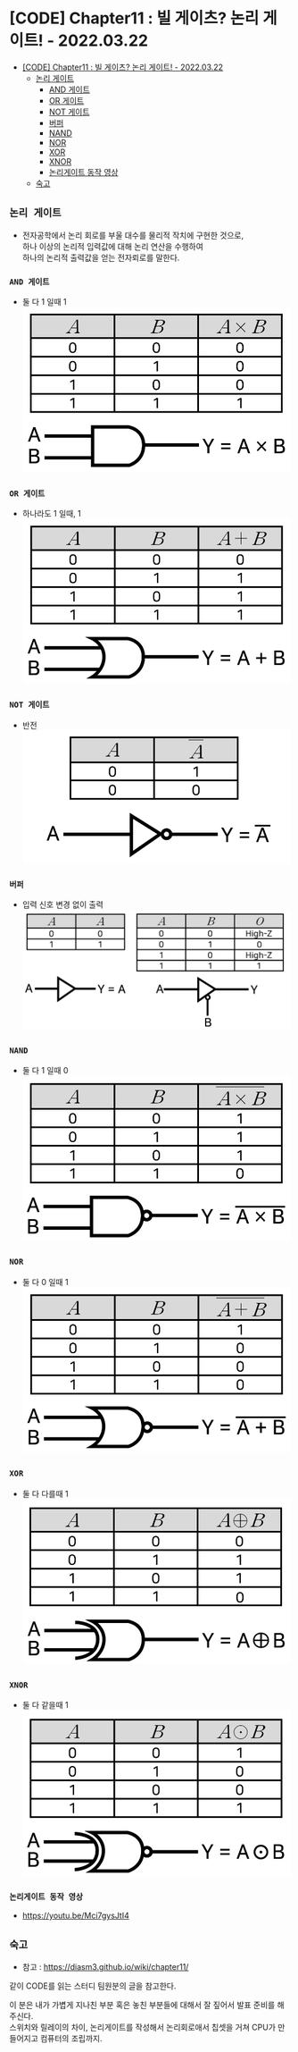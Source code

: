 # [CODE] Chapter11 : 빌 게이츠? 논리 게이트! - 2022.03.22

<!-- TOC -->

- [[CODE] Chapter11 : 빌 게이츠? 논리 게이트! - 2022.03.22](#code-chapter11--%EB%B9%8C-%EA%B2%8C%EC%9D%B4%EC%B8%A0-%EB%85%BC%EB%A6%AC-%EA%B2%8C%EC%9D%B4%ED%8A%B8---20220322)
  - [논리 게이트](#%EB%85%BC%EB%A6%AC-%EA%B2%8C%EC%9D%B4%ED%8A%B8)
    - [AND 게이트](#and-%EA%B2%8C%EC%9D%B4%ED%8A%B8)
    - [OR 게이트](#or-%EA%B2%8C%EC%9D%B4%ED%8A%B8)
    - [NOT 게이트](#not-%EA%B2%8C%EC%9D%B4%ED%8A%B8)
    - [버퍼](#%EB%B2%84%ED%8D%BC)
    - [NAND](#nand)
    - [NOR](#nor)
    - [XOR](#xor)
    - [XNOR](#xnor)
    - [논리게이트 동작 영상](#%EB%85%BC%EB%A6%AC%EA%B2%8C%EC%9D%B4%ED%8A%B8-%EB%8F%99%EC%9E%91-%EC%98%81%EC%83%81)
  - [숙고](#%EC%88%99%EA%B3%A0)

<!-- /TOC -->

## `논리 게이트`
- 전자공학에서 논리 회로를 부울 대수를 물리적 작치에 구현한 것으로,  
  하나 이상의 논리적 입력값에 대해 논리 연산을 수행하여  
  하나의 논리적 출력값을 얻는 전자뢰로를 말한다.
### `AND 게이트`
- 둘 다 1 일때 1  
  ![AND](./images/chapter_11_01.png)
### `OR 게이트`
- 하나라도 1 일때, 1
  ![OR](./images/chapter_11_02.png)
### `NOT 게이트`
- 반전
  ![NOT](./images/chapter_11_03.png)
### `버퍼`
- 입력 신호 변경 없이 출력
  ![BUFFER](./images/chapter_11_04.png)
### `NAND`
- 둘 다 1 일때 0
  ![NAND](./images/chapter_11_05.png)
### `NOR`
- 둘 다 0 일때 1
  ![NOR](./images/chapter_11_06.png)
### `XOR`
- 둘 다 다를때 1
  ![XOR](./images/chapter_11_07.png)
### `XNOR`
- 둘 다 같을때 1
  ![XNOR](./images/chapter_11_08.png)

### `논리게이트 동작 영상`
- https://youtu.be/Mci7gysJtI4

## `숙고`
- 참고 : https://diasm3.github.io/wiki/chapter11/

같이 CODE를 읽는 스터디 팀원분의 글을 참고한다.

이 분은 내가 가볍게 지나친 부분 혹은 놓친 부분들에 대해서 잘 짚어서 발표 준비를 해주신다.  
스위치와 릴레이의 차이, 논리게이트를 작성해서 논리회로애서 칩셋을 거쳐 CPU가 만들어지고 컴퓨터의 조립까지.